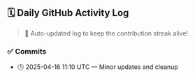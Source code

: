 ## 🗓️ Daily GitHub Activity Log

> 🤖 Auto-updated log to keep the contribution streak alive!

### ✅ Commits

- 🕒 2025-04-16 11:10 UTC — Minor updates and cleanup

